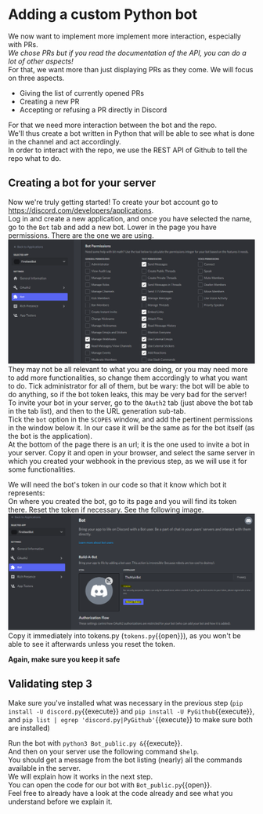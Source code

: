 # Adding a custom Python bot

We now want to implement more implement more interaction, especially with PRs.  
*We chose PRs but if you read the documentation of the API, you can do a lot of other aspects!*  
For that, we want more than just displaying PRs as they come. We will focus on three aspects.
- Giving the list of currently opened PRs  
- Creating a new PR  
- Accepting or refusing a PR directly in Discord

For that we need more interaction between the bot and the repo.  
We'll thus create a bot written in Python that will be able to see what is done in the channel and act accordingly.  
In order to interact with the repo, we use the REST API of Github to tell the repo what to do.

## Creating a bot for your server

Now we're truly getting started! To create your bot account go to https://discord.com/developers/applications.  
Log in and create a new application, and once you have selected the name, go to the `Bot` tab and add a new bot.
Lower in the page you have permissions. There are the one we are using.  
![perm](./assets/botauth.png)  
They may not be all relevant to what you are doing, or you may need more to add more functionalities, so change them accordingly to what you want to do. Tick administrator for all of them, but be wary: the bot will be able to do anything, so if the bot token leaks, this may be very bad for the server!  
To invite your bot in your server, go to the `OAuth2` tab (just above the bot tab in the tab list), and then to the URL generation sub-tab.  
Tick the `bot` option in the `SCOPES` window, and add the pertinent permissions in the window below it. In our case it will be the same as for the bot itself (as the bot is the application).  
At the bottom of the page there is an url; it is the one used to invite a bot in your server. Copy it and open in your browser, and select the same server in which you created your webhook in the previous step, as we will use it for some functionalities.  

We will need the bot's token in our code so that it know which bot it represents:  
On where you created the bot, go to its page and you will find its token there. Reset the token if necessary. See the following image.   
![disctok](./assets/bttk.png)
Copy it immediately into tokens.py (`tokens.py`{{open}}), as you won't be able to see it afterwards unless you reset the token.  

**Again, make sure you keep it safe**  

## Validating step 3

Make sure you've installed what was necessary in the previous step (`pip install -U discord.py`{{execute}} and `pip install -U PyGithub`{{execute}}, and `pip list | egrep 'discord.py|PyGithub'`{{execute}} to make sure both are installed)

Run the bot with `python3 Bot_public.py &`{{execute}}.  
And then on your server use the following command `$help`.  
You should get a message from the bot listing (nearly) all the commands available in the server.  
We will explain how it works in the next step.  
You can open the code for our bot with `Bot_public.py`{{open}}.  
Feel free to already have a look at the code  already and see what you understand before we explain it.  
